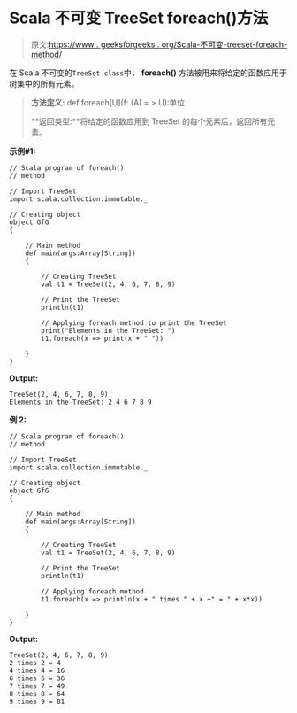 # Scala 不可变 TreeSet foreach()方法

> 原文:[https://www . geeksforgeeks . org/Scala-不可变-treeset-foreach-method/](https://www.geeksforgeeks.org/scala-immutable-treeset-foreach-method/)

在 Scala 不可变的`TreeSet class`中， **foreach()** 方法被用来将给定的函数应用于树集中的所有元素。

> **方法定义:** def foreach[U](f: (A) = > U):单位
> 
> **返回类型:**将给定的函数应用到 TreeSet 的每个元素后，返回所有元素。

**示例#1:**

```
// Scala program of foreach() 
// method 

// Import TreeSet
import scala.collection.immutable._

// Creating object 
object GfG 
{ 

    // Main method 
    def main(args:Array[String]) 
    { 

        // Creating TreeSet
        val t1 = TreeSet(2, 4, 6, 7, 8, 9) 

        // Print the TreeSet
        println(t1)

        // Applying foreach method to print the TreeSet
        print("Elements in the TreeSet: ") 
        t1.foreach(x => print(x + " "))  

    } 
} 
```

**Output:**

```
TreeSet(2, 4, 6, 7, 8, 9)
Elements in the TreeSet: 2 4 6 7 8 9

```

**例 2:**

```
// Scala program of foreach() 
// method 

// Import TreeSet
import scala.collection.immutable._

// Creating object 
object GfG 
{ 

    // Main method 
    def main(args:Array[String]) 
    { 

        // Creating TreeSet
        val t1 = TreeSet(2, 4, 6, 7, 8, 9) 

        // Print the TreeSet
        println(t1) 

        // Applying foreach method  
        t1.foreach(x => println(x + " times " + x +" = " + x*x))  

    } 
} 
```

**Output:**

```
TreeSet(2, 4, 6, 7, 8, 9)
2 times 2 = 4
4 times 4 = 16
6 times 6 = 36
7 times 7 = 49
8 times 8 = 64
9 times 9 = 81

```